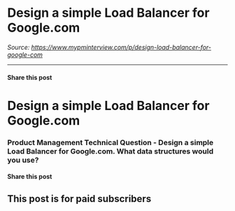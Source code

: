 # Design a simple Load Balancer for Google.com

*Source: https://www.mypminterview.com/p/design-load-balancer-for-google-com*

---

#### Share this post

# Design a simple Load Balancer for Google.com

### Product Management Technical Question - Design a simple Load Balancer for Google.com. What data structures would you use?

#### Share this post

## This post is for paid subscribers

